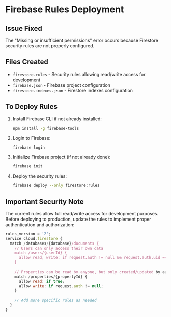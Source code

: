 # Firebase Rules Deployment

## Issue Fixed
The "Missing or insufficient permissions" error occurs because Firestore security rules are not properly configured.

## Files Created
- `firestore.rules` - Security rules allowing read/write access for development
- `firebase.json` - Firebase project configuration
- `firestore.indexes.json` - Firestore indexes configuration

## To Deploy Rules

1. Install Firebase CLI if not already installed:
   ```bash
   npm install -g firebase-tools
   ```

2. Login to Firebase:
   ```bash
   firebase login
   ```

3. Initialize Firebase project (if not already done):
   ```bash
   firebase init
   ```

4. Deploy the security rules:
   ```bash
   firebase deploy --only firestore:rules
   ```

## Important Security Note
The current rules allow full read/write access for development purposes. Before deploying to production, update the rules to implement proper authentication and authorization:

```javascript
rules_version = '2';
service cloud.firestore {
  match /databases/{database}/documents {
    // Users can only access their own data
    match /users/{userId} {
      allow read, write: if request.auth != null && request.auth.uid == userId;
    }
    
    // Properties can be read by anyone, but only created/updated by authenticated users
    match /properties/{propertyId} {
      allow read: if true;
      allow write: if request.auth != null;
    }
    
    // Add more specific rules as needed
  }
}
```